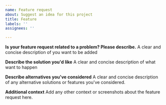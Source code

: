 ```yaml
---
name: Feature request
about: Suggest an idea for this project
title: Feature
labels: ''
assignees: ''

---
```


**Is your feature request related to a problem? Please describe.**
A clear and concise description of you want to be added

**Describe the solution you'd like**
A clear and concise description of what want to happen

**Describe alternatives you've considered**
A clear and concise description of any alternative solutions or features you've considered.

**Additional context**
Add any other context or screenshots about the feature request here.

